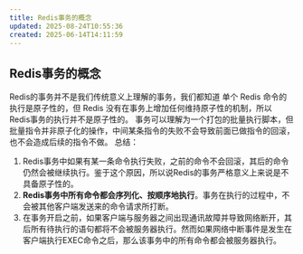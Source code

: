 ```yaml
---
title: Redis事务的概念
updated: 2025-08-24T10:55:36
created: 2025-06-14T14:11:59
---
```


## Redis事务的概念
Redis的事务并不是我们传统意义上理解的事务，我们都知道 单个 Redis 命令的执行是原子性的，但 Redis 没有在事务上增加任何维持原子性的机制，所以 Redis事务的执行并不是原子性的。
事务可以理解为一个打包的批量执行脚本，但批量指令并非原子化的操作，中间某条指令的失败不会导致前面已做指令的回滚，也不会造成后续的指令不做。
总结：
1.  Redis事务中如果有某一条命令执行失败，之前的命令不会回滚，其后的命令仍然会被继续执行。鉴于这个原因，所以说Redis的事务严格意义上来说是不具备原子性的。
2.  **Redis事务中所有命令都会序列化、按顺序地执行**。事务在执行的过程中，不会被其他客户端发送来的命令请求所打断。
3.  在事务开启之前，如果客户端与服务器之间出现通讯故障并导致网络断开，其后所有待执行的语句都将不会被服务器执行。然而如果网络中断事件是发生在客户端执行EXEC命令之后，那么该事务中的所有命令都会被服务器执行。
